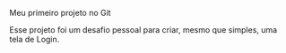 Meu primeiro projeto no Git

Esse projeto foi um desafio pessoal para criar, mesmo que simples, uma tela de Login.
